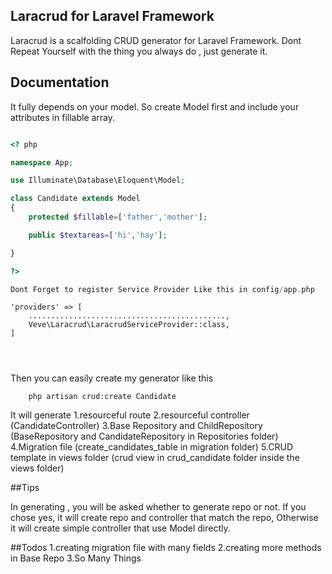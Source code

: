 

## Laracrud for Laravel Framework

Laracrud is a scalfolding CRUD generator for Laravel Framework.
Dont Repeat Yourself with the thing you always do , just generate it.

## Documentation

It fully depends on your model.
So create Model first and include your attributes in fillable array.

```php

<? php

namespace App;

use Illuminate\Database\Eloquent\Model;

class Candidate extends Model
{
 	protected $fillable=['father','mother'];   

 	public $textareas=['hi','hay'];

}

?>

Dont Forget to register Service Provider Like this in config/app.php

```
    'providers' => [
    	............................................,
    	Veve\Laracrud\LaracrudServiceProvider::class,
    ]

```

	
```

Then you can easily create my generator like this

```
	php artisan crud:create Candidate

```

It will generate 
1.resourceful route 
2.resourceful controller (CandidateController)
3.Base Repository and ChildRepository (BaseRepository and CandidateRepository in Repositories folder)
4.Migration file (create_candidates_table in migration folder)
5.CRUD template in views folder (crud view in crud_candidate folder inside the views folder)

##Tips

In generating , you will be asked whether to generate repo or not.
If you chose yes, it will create repo and controller that match the repo, 
Otherwise it will create simple controller that use Model directly.

##Todos
1.creating migration file with many fields
2.creating more methods in Base Repo
3.So Many Things



